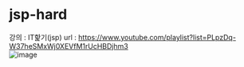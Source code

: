 # jsp-hard
강의 : IT핥기(jsp)
url : https://www.youtube.com/playlist?list=PLpzDq-W37heSMxWj0XEVfM1rUcHBDjhm3										
![image](https://github.com/hsy0511/jsp-hard/assets/104752580/73fa42bd-2cbb-4cde-966f-59b1eab813f6)

